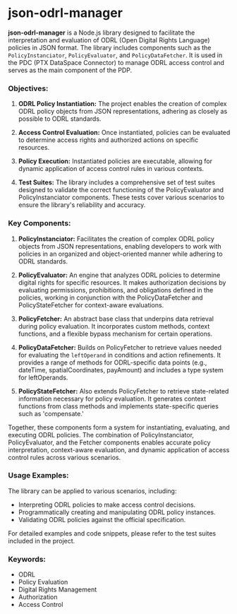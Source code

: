 # json-odrl-manager

**json-odrl-manager** is a Node.js library designed to facilitate the interpretation and evaluation of ODRL (Open Digital Rights Language) policies in JSON format. The library includes components such as the `PolicyInstanciator`, `PolicyEvaluator`, and `PolicyDataFetcher`. It is used in the PDC (PTX DataSpace Connector) to manage ODRL access control and serves as the main component of the PDP.

### Objectives:

1. **ODRL Policy Instantiation:** The project enables the creation of complex ODRL policy objects from JSON representations, adhering as closely as possible to ODRL standards.

2. **Access Control Evaluation:** Once instantiated, policies can be evaluated to determine access rights and authorized actions on specific resources.

3. **Policy Execution:** Instantiated policies are executable, allowing for dynamic application of access control rules in various contexts.

4. **Test Suites:** The library includes a comprehensive set of test suites designed to validate the correct functioning of the PolicyEvaluator and PolicyInstanciator components. These tests cover various scenarios to ensure the library's reliability and accuracy.

### Key Components:

1. **PolicyInstanciator:** Facilitates the creation of complex ODRL policy objects from JSON representations, enabling developers to work with policies in an organized and object-oriented manner while adhering to ODRL standards.

2. **PolicyEvaluator:** An engine that analyzes ODRL policies to determine digital rights for specific resources. It makes authorization decisions by evaluating permissions, prohibitions, and obligations defined in the policies, working in conjunction with the PolicyDataFetcher and PolicyStateFetcher for context-aware evaluations.

3. **PolicyFetcher:** An abstract base class that underpins data retrieval during policy evaluation. It incorporates custom methods, context functions, and a flexible bypass mechanism for certain operations.

4. **PolicyDataFetcher:** Builds on PolicyFetcher to retrieve values needed for evaluating the `leftOperand` in conditions and action refinements. It provides a range of methods for ODRL-specific data points (e.g., dateTime, spatialCoordinates, payAmount) and includes a type system for leftOperands.

5. **PolicyStateFetcher:** Also extends PolicyFetcher to retrieve state-related information necessary for policy evaluation. It generates context functions from class methods and implements state-specific queries such as 'compensate.'

Together, these components form a system for instantiating, evaluating, and executing ODRL policies. The combination of PolicyInstanciator, PolicyEvaluator, and the Fetcher components enables accurate policy interpretation, context-aware evaluation, and dynamic application of access control rules across various scenarios.

### Usage Examples:

The library can be applied to various scenarios, including:

- Interpreting ODRL policies to make access control decisions.
- Programmatically creating and manipulating ODRL policy instances.
- Validating ODRL policies against the official specification.

For detailed examples and code snippets, please refer to the test suites included in the project.

### Keywords:

- ODRL
- Policy Evaluation
- Digital Rights Management
- Authorization
- Access Control
